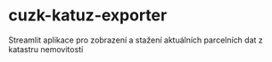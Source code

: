 # cuzk-katuz-exporter
Streamlit aplikace pro zobrazení a stažení aktuálních parcelních dat z katastru nemovitostí
